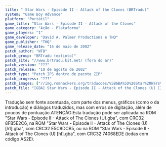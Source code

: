 ```yaml
---
title: " Star Wars - Episode II - Attack of the Clones (BRTradu)"
system: "Game Boy Advance"
platform: "Portátil"
game_title: "Star Wars - Episode II - Attack of the Clones"
game_category: "Ação - Plataforma"
game_players: "1"
game_developer: "David A. Palmer Productions e THQ"
game_publisher: "THQ"
game_release_date: "16 de maio de 2002"
patch_author: "WTB"
patch_group: "BRTradu (extinto)"
patch_site: "//www.brtradu.kit.net/ (fora do ar)"
patch_version: "???"
patch_release: "10 de agosto de 2002"
patch_type: "Patch IPS dentro de pacote ZIP"
patch_progress: "???"
patch_images: ["//img.romhackers.org/traducoes/%5BGBA%5D%20Star%20Wars%20-%20Episode%20II%20-%20Attack%20of%20the%20Clones%20-%20BRTradu%20e%20Trans-Center%20-%201.png","//img.romhackers.org/traducoes/%5BGBA%5D%20Star%20Wars%20-%20Episode%20II%20-%20Attack%20of%20the%20Clones%20-%20BRTradu%20-%202.png","//img.romhackers.org/traducoes/%5BGBA%5D%20Star%20Wars%20-%20Episode%20II%20-%20Attack%20of%20the%20Clones%20-%20BRTradu%20-%203.png"]
patch_file: "[GBA] Star Wars - Episode II - Attack of the Clones (U) [I-BR T-WTB G-BRTradu A-2002].zip"
---
```

Tradução sem fonte acentuada, com parte dos menus, gráficos (como o da introdução) e diálogos traduzidos, mas com erros de digitação, além de poucos de pontuação.ATENÇÃO:Esta tradução pode ser aplicada na ROM "Star Wars - Episode II - Attack of The Clones (U).gba", com CRC32 8FB5E2C6, na ROM "Star Wars - Episode II - Attack of The Clones (U) [h1].gba", com CRC32 E5C8DCB5, ou na ROM "Star Wars - Episode II - Attack of The Clones (U) [hI].gba", com CRC32 74068EDE (todas com código AS2E).